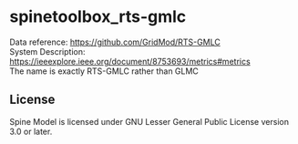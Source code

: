 # spinetoolbox_rts-gmlc
Data reference: https://github.com/GridMod/RTS-GMLC<br/>
System Description: https://ieeexplore.ieee.org/document/8753693/metrics#metrics \
The name is exactly RTS-GMLC rather than GLMC
## License
Spine Model is licensed under GNU Lesser General Public License version 3.0 or later.
